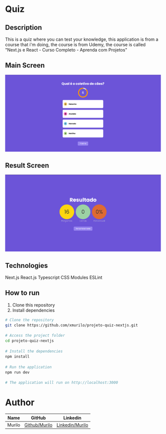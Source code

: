 <!-- Make a readme -->

# Quiz 

## Description
This is a quiz where you can test your knowledge, this application is from a course
that i'm doing, the course is from Udemy, the course is called "Next.js e React - Curso Completo - Aprenda com Projetos"


## Main Screen
![Main Image](public/image.png)

## Result Screen
![Result Image](public/image-1.png)

## Technologies
Next.js
React.js
Typescript
CSS Modules
ESLint


## How to run
1. Clone this repository
2. Install dependencies
```bash
# Clone the repository
git clone https://github.com/xmurilo/projeto-quiz-nextjs.git

# Access the project folder
cd projeto-quiz-nextjs

# Install the dependencies
npm install

# Run the application
npm run dev

# The application will run on http://localhost:3000
```


# Author
| Name      | GitHub | Linkedin     |
|-----------|-------|------------|
| Murilo |   <a href="https://github.com/xmurilo">Github/Murilo</a>   | <a href="https://www.linkedin.com/in/murilo-silva-a85b7526b/"> Linkedin/Murilo </a> |